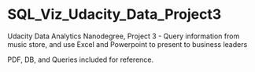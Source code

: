 # SQL_Viz_Udacity_Data_Project3
Udacity Data Analytics Nanodegree, Project 3 - Query information from music store, and use Excel and Powerpoint to present to business leaders

PDF, DB, and Queries included for reference.
